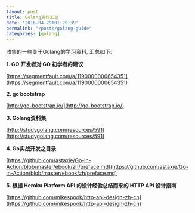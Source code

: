 ```yaml
---
layout: post
title: Golang资料汇总
date: '2016-04-29T01:29:39'
permalink: "/posts/golang-guide"
categories: [golang]
---
```


收集的一些关于Golang的学习资料, 汇总如下:

**1. GO 开发者对 GO 初学者的建议**

[https://segmentfault.com/a/1190000000654351](https://segmentfault.com/a/1190000000654351)

**2. go bootstrap**

[http://go-bootstrap.io/](http://go-bootstrap.io/)

**3. Golang资料集**

[http://studygolang.com/resources/591](http://studygolang.com/resources/591)

**4. Go实战开发之目录**

[https://github.com/astaxie/Go-in-Action/blob/master/ebook/zh/preface.md](https://github.com/astaxie/Go-in-Action/blob/master/ebook/zh/preface.md)

**5. 根据 Heroku Platform API 的设计经验总结而来的 HTTP API 设计指南**

[https://github.com/mikespook/http-api-design-zh-cn](https://github.com/mikespook/http-api-design-zh-cn)